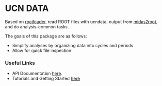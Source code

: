 # UCN DATA

Based on [rootloader], read ROOT files with ucndata, output from [midas2root], and do analysis-common tasks.

The goals of this package are as follows:

* Simplify analyses by organizing data into cycles and periods
* Allow for quick file inspection

### Useful Links

* API Documentation [here](docs/README.md).
* Tutorials and Getting Started [here](tutorials/index.md)

[rootloader]: https://github.com/ucn-triumf/rootloader
[midas2root]: https://github.com/ucn-triumf/ucn_detector_analyzer/tree/2024